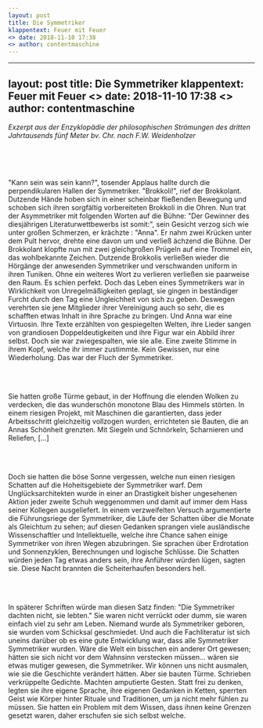 ```yaml
---
layout: post
title: Die Symmetriker
klappentext: Feuer mit Feuer
<> date: 2018-11-10 17:38
<> author: contentmaschine
---
```


---
layout: post
title: Die Symmetriker 
klappentext: Feuer mit Feuer
<> date: 2018-11-10 17:38
<> author: contentmaschine
---

<p align="justify"> 

<i>Exzerpt aus der Enzyklopädie der philosophischen Strömungen des dritten Jahrtausends fünf Meter bv. Chr. nach F.W. Weidenholzer</i>

<br><br><br>

"Kann sein was sein kann?", tosender Applaus hallte durch die perpendikularen Hallen der Symmetriker. "Brokkoli!", rief der Brokkolant. Dutzende Hände hoben sich in einer scheinbar fließenden Bewegung und schoben sich ihren sorgfältig vorbereiteten Brokkoli in die Ohren. Nun trat der Asymmetriker mit folgenden Worten auf die Bühne: "Der Gewinner des diesjährigen Literaturwettbewerbs ist somit:", sein Gesicht verzog sich wie unter großen Schmerzen, er krächzte : "Anna". Er nahm zwei Krücken unter dem Pult hervor, drehte eine davon um und verließ ächzend die Bühne. Der Brokkolant klopfte nun mit zwei gleichgroßen Prügeln auf eine Trommel ein, das wohlbekannte Zeichen. Dutzende Brokkolis verließen wieder die Hörgänge der anwesenden Symmetriker und verschwanden uniform in ihren Tuniken. Ohne ein weiteres Wort zu verlieren verließen sie paarweise den Raum. Es schien perfekt. Doch das Leben eines Symmetrikers war in Wirklichkeit von Unregelmäßigkeiten geplagt, sie gingen in beständiger Furcht durch den Tag eine Ungleichheit von sich zu geben. Deswegen verehrten sie jene Mitglieder ihrer Vereinigung auch so sehr, die es schafften etwas Inhalt in ihre Sprache zu bringen. Und Anna war eine Virtuosin. Ihre Texte erzählten von gespiegelten Welten, ihre Lieder sangen von grandiosen Doppeldeutigkeiten und ihre Figur war ein Abbild ihrer selbst. Doch sie war zwiegespalten, wie sie alle. Eine zweite Stimme in ihrem Kopf, welche ihr immer zustimmte. Kein Gewissen, nur eine Wiederholung. Das war der Fluch der Symmetriker.

<br><br>

Sie hatten große Türme gebaut, in der Hoffnung die elenden Wolken zu verdecken, die das wunderschön monotone Blau des Himmels störten. In einem riesigen Projekt, mit Maschinen die garantierten, dass jeder Arbeitsschritt gleichzeitig vollzogen wurden, errichteten sie Bauten, die an Annas Schönheit grenzten. Mit Siegeln und Schnörkeln, Scharnieren und Reliefen, [...]

<br><br>

Doch sie hatten die böse Sonne vergessen, welche nun einen riesigen Schatten auf die Hoheitsgebiete der Symmetriker warf. Dem Unglücksarchitekten wurde in einer an Drastigkeit bisher ungesehenen Aktion jeder zweite Schuh weggenommen und damit auf immer dem Hass seiner Kollegen ausgeliefert. In einem verzweifelten Versuch argumentierte die Führungsriege der Symmetriker, die Läufe der Schatten über die Monate als Gleichtum zu sehen; auf diesen Gedanken sprangen viele ausländische Wissenschaftler und Intellektuelle, welche ihre Chance sahen einige Symmetriker von ihren Wegen abzubringen. Sie sprachen über Erdrotation und Sonnenzyklen, Berechnungen und logische Schlüsse. Die Schatten würden jeden Tag etwas anders sein, ihre Anführer würden lügen, sagten sie. Diese Nacht brannten die Scheiterhaufen besonders hell.

<br><br>

In späterer Schriften würde man diesen Satz finden: "Die Symmetriker dachten nicht, sie lebten." Sie waren nicht verrückt oder dumm, sie waren einfach viel zu sehr am Leben. Niemand wurde als Symmetriker geboren, sie wurden vom Schicksal geschmiedet. Und auch die Fachliteratur ist sich uneins darüber ob es eine gute Entwicklung war, dass alle Symmetriker Symmetriker wurden. Wäre die Welt ein bisschen ein anderer Ort gewesen; hätten sie sich nicht vor dem Wahnsinn verstecken müssen... wären sie etwas mutiger gewesen, die Symmetriker. Wir können uns nicht ausmalen, wie sie die Geschichte verändert hätten. Aber sie bauten Türme. Schrieben verkrüppelte Gedichte. Machten amputierte Gesten. Statt frei zu denken, legten sie ihre eigene Sprache, ihre eigenen Gedanken in Ketten, sperrten Geist wie Körper hinter Rituale und Traditionen, um ja nicht mehr fühlen zu müssen. Sie hatten ein Problem mit dem Wissen, dass ihnen keine Grenzen gesetzt waren, daher erschufen sie sich selbst welche.
  
</p>
